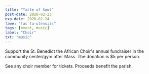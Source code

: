 ```yaml
---
title: "Taste of Soul"
post-date: 2020-02-23
exp-date: 2020-02-24
fawe: "fas fa-utensils"
tags: [event, music]
label: "Choir"
txt: "music"
---
```

Support the St. Benedict the African Choir's annual fundraiser in the community center/gym after Mass. The donation is $5 per person.

See any choir member for tickets. Proceeds benefit the parish.
